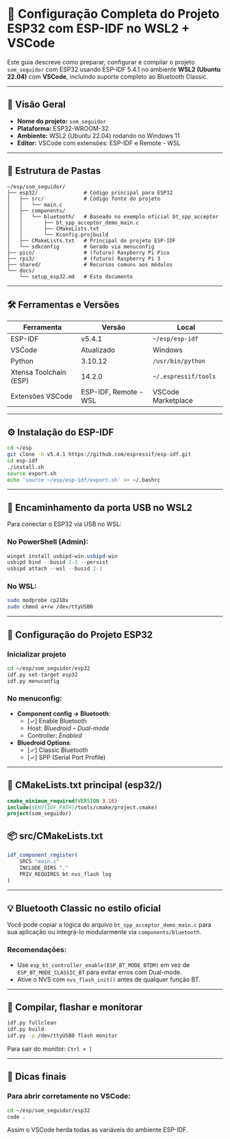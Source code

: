 # 📄 Configuração Completa do Projeto ESP32 com ESP-IDF no WSL2 + VSCode

Este guia descreve como preparar, configurar e compilar o projeto `som_seguidor` com ESP32 usando ESP-IDF 5.4.1 no ambiente **WSL2 (Ubuntu 22.04)** com **VSCode**, incluindo suporte completo ao Bluetooth Classic.

---

## 🧭 Visão Geral

- **Nome do projeto:** `som_seguidor`
- **Plataforma:** ESP32-WROOM-32
- **Ambiente:** WSL2 (Ubuntu 22.04) rodando no Windows 11
- **Editor:** VSCode com extensões: ESP-IDF e Remote - WSL

---

## 📁 Estrutura de Pastas

```
~/esp/som_seguidor/
├── esp32/               # Código principal para ESP32
│   ├── src/             # Código fonte do projeto
│   │   └── main.c
│   ├── components/
│   │   └── bluetooth/   # Baseado no exemplo oficial bt_spp_acceptor
│   │       ├── bt_spp_acceptor_demo_main.c
│   │       ├── CMakeLists.txt
│   │       └── Kconfig.projbuild
│   ├── CMakeLists.txt   # Principal do projeto ESP-IDF
│   └── sdkconfig        # Gerado via menuconfig
├── pico/                # (futuro) Raspberry Pi Pico
├── rpi3/                # (futuro) Raspberry Pi 3
├── shared/              # Recursos comuns aos módulos
└── docs/
    └── setup_esp32.md   # Este documento
```

---

## 🛠️ Ferramentas e Versões

| Ferramenta              | Versão       | Local                        |
|-------------------------|--------------|------------------------------|
| ESP-IDF                 | v5.4.1       | `~/esp/esp-idf`              |
| VSCode                  | Atualizado   | Windows                      |
| Python                  | 3.10.12       | `/usr/bin/python`            |
| Xtensa Toolchain (ESP)  | 14.2.0       | `~/.espressif/tools`         |
| Extensões VSCode        | ESP-IDF, Remote - WSL | VSCode Marketplace |

---

## ⚙️ Instalação do ESP-IDF

```bash
cd ~/esp
git clone -b v5.4.1 https://github.com/espressif/esp-idf.git
cd esp-idf
./install.sh
source export.sh
echo 'source ~/esp/esp-idf/export.sh' >> ~/.bashrc
```

---

## 🔌 Encaminhamento da porta USB no WSL2

Para conectar o ESP32 via USB no WSL:

### No PowerShell (Admin):
```powershell
winget install usbipd-win.usbipd-win
usbipd bind --busid 2-3 --persist
usbipd attach --wsl --busid 2-3
```

### No WSL:
```bash
sudo modprobe cp210x
sudo chmod a+rw /dev/ttyUSB0
```

---

## 🧱 Configuração do Projeto ESP32

### Inicializar projeto

```bash
cd ~/esp/som_seguidor/esp32
idf.py set-target esp32
idf.py menuconfig
```

### No menuconfig:

- **Component config → Bluetooth**:
  - [✓] Enable Bluetooth
  - Host: *Bluedroid – Dual-mode*
  - Controller: *Enabled*
- **Bluedroid Options**:
  - [✓] Classic Bluetooth
  - [✓] SPP (Serial Port Profile)

---

## 🧩 CMakeLists.txt principal (esp32/)

```cmake
cmake_minimum_required(VERSION 3.16)
include($ENV{IDF_PATH}/tools/cmake/project.cmake)
project(som_seguidor)
```

## 📦 src/CMakeLists.txt

```cmake
idf_component_register(
    SRCS "main.c"
    INCLUDE_DIRS "."
    PRIV_REQUIRES bt nvs_flash log
)
```

---

## 💡 Bluetooth Classic no estilo oficial

Você pode copiar a lógica do arquivo `bt_spp_acceptor_demo_main.c` para sua aplicação ou integrá-lo modularmente via `components/bluetooth`.

### Recomendações:

- Use `esp_bt_controller_enable(ESP_BT_MODE_BTDM)` em vez de `ESP_BT_MODE_CLASSIC_BT` para evitar erros com Dual-mode.
- Ative o NVS com `nvs_flash_init()` antes de qualquer função BT.

---

## 🧪 Compilar, flashar e monitorar

```bash
idf.py fullclean
idf.py build
idf.py -p /dev/ttyUSB0 flash monitor
```

Para sair do monitor: `Ctrl + ]`

---

## 📎 Dicas finais

### Para abrir corretamente no VSCode:
```bash
cd ~/esp/som_seguidor/esp32
code .
```

Assim o VSCode herda todas as variáveis do ambiente ESP-IDF.
